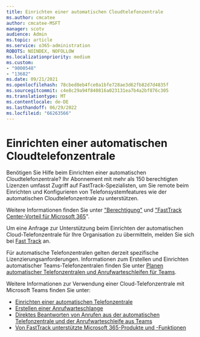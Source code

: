 ```yaml
---
title: Einrichten einer automatischen Cloudtelefonzentrale
ms.author: cmcatee
author: cmcatee-MSFT
manager: scotv
audience: Admin
ms.topic: article
ms.service: o365-administration
ROBOTS: NOINDEX, NOFOLLOW
ms.localizationpriority: medium
ms.custom:
- "9000548"
- "13682"
ms.date: 09/21/2021
ms.openlocfilehash: 78cbed8eb4fce0a1bfe728ae3d62fb82d7d4835f
ms.sourcegitcommit: c4e8c29a94f840816a023131ea7b4a2bf876c305
ms.translationtype: MT
ms.contentlocale: de-DE
ms.lasthandoff: 06/29/2022
ms.locfileid: "66263566"
---
```

# <a name="set-up-a-cloud-auto-attendant"></a>Einrichten einer automatischen Cloudtelefonzentrale

Benötigen Sie Hilfe beim Einrichten einer automatischen Cloudtelefonzentrale? Ihr Abonnement mit mehr als 150 berechtigten Lizenzen umfasst Zugriff auf FastTrack-Spezialisten, um Sie remote beim Einrichten und Konfigurieren von Telefonsystemfeatures wie der automatischen Cloudtelefonzentrale zu unterstützen.

Weitere Informationen finden Sie unter ["Berechtigung"](https://docs.microsoft.com/fasttrack/eligibility) und ["FastTrack Center-Vorteil für Microsoft 365](https://docs.microsoft.com/fasttrack/introduction#what-is-fasttrack-for-microsoft-365)".

Um eine Anfrage zur Unterstützung beim Einrichten der automatischen Cloud-Telefonzentrale für Ihre Organisation zu übermitteln, melden Sie sich bei [Fast Track](https://www.microsoft.com/fasttrack?rtc=1) an.

Für automatische Telefonzentralen gelten derzeit spezifische Lizenzierungsanforderungen. Informationen zum Erstellen und Einrichten automatischer Teams-Telefonzentralen finden Sie unter [Planen automatischer Telefonzentralen und Anrufwarteschleifen für Teams](https://docs.microsoft.com/microsoftteams/what-are-phone-system-auto-attendants).

Weitere Informationen zur Verwendung einer Cloud-Telefonzentrale mit Microsoft Teams finden Sie unter:

- [Einrichten einer automatischen Telefonzentrale](https://docs.microsoft.com/microsoftteams/create-a-phone-system-auto-attendant)
- [Erstellen einer Anrufwarteschlange](https://docs.microsoft.com/microsoftteams/create-a-phone-system-call-queue)
- [Direktes Beantworten von Anrufen aus der automatischen Telefonzentrale und der Anrufwarteschleife aus Teams](https://docs.microsoft.com/microsoftteams/answer-auto-attendant-and-call-queue-calls)
- [Von FastTrack unterstützte Microsoft 365-Produkte und -Funktionen](https://docs.microsoft.com/fasttrack/products-and-capabilities#office-365)
